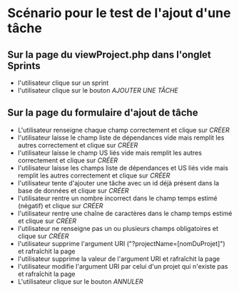 # Scénario pour le test de l'ajout d'une tâche

## Sur la page du viewProject.php dans l'onglet Sprints

- l'utilisateur clique sur un sprint
- l'utilisateur clique sur le bouton *AJOUTER UNE TÂCHE*

## Sur la page du formulaire d'ajout de tâche

- L'utilisateur renseigne chaque champ correctement et clique sur *CRÉER*
- l'utilisateur laisse le champ liste de dépendances vide mais remplit les autres correctement et clique sur *CRÉER*
- l'utilisateur laisse le champ US liés vide mais remplit les autres correctement et clique sur *CRÉER*
- l'utilisateur laisse les champs liste de dépendances et US liés vide mais remplit les autres correctement et clique sur *CRÉER*
- l'utilisateur tente d'ajouter une tâche avec un id déjà présent dans la base de données et clique sur *CRÉER*
- l'utilisateur rentre un nombre incorrect dans le champ temps estimé (négatif) et clique sur *CRÉER*
- l'utilisateur rentre une chaîne de caractères dans le champ temps estimé et clique sur *CRÉER*
- l'utilisateur ne renseigne pas un ou plusieurs champs obligatoires et clique sur *CRÉER*
- l'utilisateur supprime l'argument URI ("?projectName=[nomDuProjet]") et rafraîchit la page
- l'utilisateur supprime la valeur de l'argument URI et rafraîchit la page
- l'utilisateur modifie l'argument URI par celui d'un projet qui n'existe pas et rafraîchit la page
- L'utilisateur clique sur le bouton *ANNULER*

